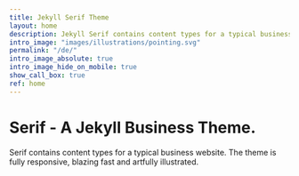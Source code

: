 ```yaml
---
title: Jekyll Serif Theme
layout: home
description: Jekyll Serif contains content types for a typical business website. The theme is fully responsive, blazing fast and artfully illustrated.
intro_image: "images/illustrations/pointing.svg"
permalink: "/de/"
intro_image_absolute: true
intro_image_hide_on_mobile: true
show_call_box: true
ref: home
---
```


# Serif - A Jekyll Business Theme.

Serif contains content types for a typical business website. The theme is fully responsive, blazing fast and artfully illustrated.
